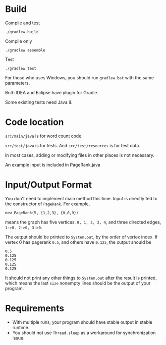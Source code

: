 # Build

Compile and test
```
./gradlew build
```

Compile only
```
./gradlew assemble
```

Test
```
./gradlew test
```

For those who uses Windows, you should run `gradlew.bat` with the same parameters.

Both IDEA and Eclipse have plugin for Gradle.

Some existing tests need Java 8.


# Code location

`src/main/java` is for word count code.

`src/test/java` is for tests. And `src/test/resources` is for test data.

In most cases, adding or modifying files in other places is not necessary.

An example input is included in PageRank.java


# Input/Output Format

You don't need to implement main method this time. Input is directly fed to the constructor of `PageRank`.
For example,
```
new PageRank(5, {1,2,3}, {0,0,0})
```
means the graph has five vertices, `0, 1, 2, 3, 4`, and three directed edges, `1->0, 2->0, 3->0`.

The output should be printed to `System.out`, by the order of vertex index. If vertex 0 has pagerank `0.5`, and
others have `0.125`, the output should be
```
0.5
0.125
0.125
0.125
0.125
```
It should not print any other things to `System.out` after the result is printed, which means the last `size`
nonempty lines should be the output of your program.


# Requirements

- With multiple runs, your program should have stable output in stable runtime.
- You should not use `Thread.sleep` as a workaround for synchronization issue.
